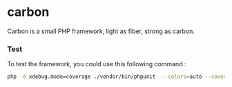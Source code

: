 # carbon
Carbon is a small PHP framework, light as fiber, strong as carbon.


### Test
To test the framework, you could use this following command :

```bash
php -d xdebug.mode=coverage ./vendor/bin/phpunit  --colors=auto --coverage-html .phpunit.result.cache/html-code-coverage
```